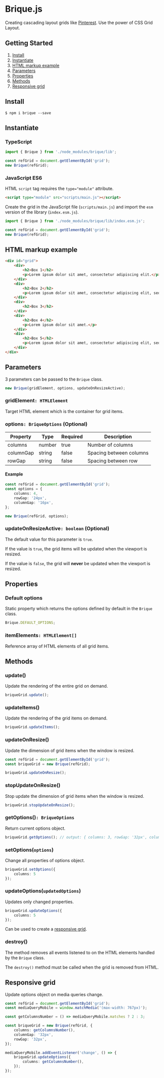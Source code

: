 # Brique.js
Creating cascading layout grids like [Pinterest](https://www.pinterest.com/).
Use the power of CSS Grid Layout.

## Getting Started
1. [Install](#install)
2. [Instantiate](#instantiate)
3. [HTML markup example](#HTML-markup-example)
4. [Parameters](#parameters)
5. [Properties](#properties)
6. [Methods](#methods)
7. [Responsive grid](#responsive-grid)

## Install
```
$ npm i brique --save
```

## Instantiate

### TypeScript
``` ts
import { Brique } from './node_modules/brique/lib';

const refGrid = document.getElementById('grid');
new Brique(refGrid);
```

### JavaScript ES6
HTML `script` tag requires the `type="module"` attribute.
``` html
<script type="module" src="scripts/main.js"></script>
```

Create the grid in the JavaScript file (`scripts/main.js`) and import the `esm` version of the library (`index.esm.js`).
``` js
import { Brique } from './node_modules/brique/lib/index.esm.js';

const refGrid = document.getElementById('grid');
new Brique(refGrid);
```

## HTML markup example
``` html
<div id="grid">
    <div>
        <h2>Box 1</h2>
        <p>Lorem ipsum dolor sit amet, consectetur adipiscing elit.</p>
    </div>
    <div>
        <h2>Box 2</h2>
        <p>Lorem ipsum dolor sit amet, consectetur adipiscing elit, sed do eiusmod tempor incididunt ut laboret.</p>
    </div>
    <div>
        <h2>Box 3</h2>
    </div>
    <div>
        <h2>Box 4</h2>
        <p>Lorem ipsum dolor sit amet.</p>
    </div>
    <div>
        <h2>Box 5</h2>
        <p>Lorem ipsum dolor sit amet, consectetur adipiscing elit, sed do eiusmod tempor.</p>
    </div>
</div>
```
## Parameters
3 parameters can be passed to the `Brique` class.
```ts
new Brique(gridElement, options, updateOnResizeActive);
```
### gridElement`: HTMLElement`
Target HTML element which is the container for grid items.

### options`: BriqueOptions` (Optional)
| Property | Type | Required | Description |
| --- | --- | --- | --- |
| columns | number |  true |  Number of columns |
| columnGap | string | false | Spacing between columns |
| rowGap | string | false | Spacing between row |
#### Example
``` ts
const refGrid = document.getElementById('grid');
const options = {
    columns: 4,
    rowGap: '24px',
    columnGap: '16px',
};

new Brique(refGrid, options);
```

### updateOnResizeActive`: boolean` (Optional)
The default value for this parameter is `true`.

If the value is `true`, the grid items will be updated when the viewport is resized.

If the value is `false`, the grid will **never** be updated when the viewport is resized.

## Properties

### Default options
Static property which returns the options defined by default in the `Brique` class.
```ts
Brique.DEFAULT_OPTIONS;
```
### itemElements`: HTMLElement[]`
Reference array of HTML elements of all grid items.

## Methods
### update()
Update the rendering of the entire grid on demand.
``` ts
briqueGrid.update();
```
### updateItems()
Update the rendering of the grid items on demand.
``` ts
briqueGrid.updateItems();
```

### updateOnResize()
Update the dimension of grid items when the window is resized.
``` ts
const refGrid = document.getElementById('grid');
const briqueGrid = new Brique(refGrid);

briqueGrid.updateOnResize();
```

### stopUpdateOnResize()
Stop update the dimension of grid items when the window is resized.
``` ts
briqueGrid.stopUpdateOnResize();
```

### getOptions()`: BriqueOptions`
Return current options object.
``` ts
briqueGrid.getOptions(); // output: { columns: 3, rowGap: '32px', columnGap: '32px'}
```

### setOptions(`options`)
Change all properties of options object. 
``` ts
briqueGrid.setOptions({
    columns: 5
});
```

### updateOptions(`updatedOptions`)
Updates only changed properties.
``` ts
briqueGrid.updateOptions({
    columns: 5
});
```
Can be used to create a [responsive grid](#responsive-grid).

### destroy()
The method removes all events listened to on the HTML elements handled by the `Brique` class.

The `destroy()` method must be called when the grid is removed from HTML.

## Responsive grid 
Update options object on media queries change.
``` ts
const refGrid = document.getElementById('grid');
const mediaQueryMobile = window.matchMedia('(max-width: 767px)');

const getColumnsNumber = () => mediaQueryMobile.matches ? 2 : 3;

const briqueGrid = new Brique(refGrid, {
    columns: getColumnsNumber(),
    columnGap: '32px',
    rowGap: '32px',
});

mediaQueryMobile.addEventListener('change', () => {
    briqueGrid.updateOptions({
        columns: getColumnsNumber(),
    });
});
```
